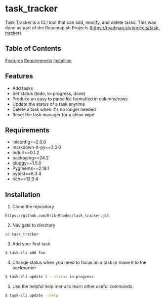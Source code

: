 # task_tracker

Task Tracker is a CLI tool that can add, modify, and delete tasks. This was done as part of the Roadmap.sh Projects (https://roadmap.sh/projects/task-tracker)

## Table of Contents

[Features](#features)
[Requirements](#requirements)
[Installion](#installation)

## Features

* Add tasks
* Set status (todo, in-progress, done)
* Produce an easy to parse list formatted in columns/rows
* Update the status of a task anytime
* Delete a task when it's no longer needed
* Reset the task manager for a clean wipe

## Requirements

* iniconfig==2.0.0
* markdown-it-py==3.0.0
* mdurl==0.1.2
* packaging==24.2
* pluggy==1.5.0
* Pygments==2.19.1
* pytest==8.3.4
* rich==13.9.4

## Installation

1. Clone the repository

```bash
https://github.com/Erik-Rhoden/task_tracker.git
```

2. Navigate to directory

```bash
cd task_tracker
```

3. Add your first task

```bash
$ task-cli add foo
```

4. Change status when you need to focus on a task or move it to the backburner

```bash
$ task-cli update 1 --status in-progress
```

5. Use the helpful help menu to learn other useful commands

```bash
$ task-cli update --help
```
